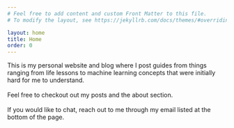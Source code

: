 ```yaml
---
# Feel free to add content and custom Front Matter to this file.
# To modify the layout, see https://jekyllrb.com/docs/themes/#overriding-theme-defaults

layout: home
title: Home
order: 0
---
```

This is my personal website and blog where I post guides from things ranging from life lessons to machine learning concepts that were initially hard for me to understand. 
<br><br>
Feel free to checkout out my posts and the about section. 
<br><br>
If you would like to chat, reach out to me through my email listed at the bottom of the page.
<br>
<br>
<br>
<br>
<br>
<br>